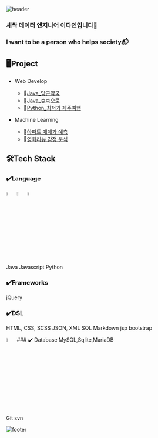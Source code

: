 ![header](https://capsule-render.vercel.app/api?type=waving&reversal=true&height=250&section=header&text=Hello%20World!&desc=This%20is%20Dain's%20Github&fontSize=60&descSize=30&fontAlignY=30&descAlignY=50&color=gradient&customColorList=0,5)

### 새싹 데이터 엔지니어 이다인입니다🌱 
### I want to be a person who helps society📬   

## 🖥Project
* Web Develop
  + 🥕[Java_당근약국](https://github.com/leedain0301/JAVA-Spring-Carrot_Pharmacy)
  + 🌳[Java_숲속으로](https://github.com/leedain0301/JAVA-Spring-Into_the_Forest_back)
  + 🍊[Python_최저가 제주여행](https://github.com/leedain0301/Python-Flask-Fly_Jeju)
  
* Machine Learning
  + 🏢[아파트 매매가 예측](https://github.com/leedain0301/Modeling-Apartment-sales-price-forecast)
  + 🎥[영화리뷰 감정 분석](https://github.com/leedain0301/Modeling-Movie-Review-Sentiment)

 ## 🛠Tech Stack

 ### ✔️Language
<img width="5%" src="https://github.com/leedain0301/leedain0301/assets/85441185/986b4fe5-3ee5-42ac-8d36-6f3763921d03"/>
<img width="5%" margin="5px" src="https://github.com/leedain0301/leedain0301/assets/85441185/37846c8f-aeab-4b4d-bb2e-9647d8c0a521"/>
<img width="5%" margin="5px" src="https://github.com/leedain0301/leedain0301/assets/85441185/f43468d0-c75a-4f8e-862a-06e7b42fda5c"/>
<br>
Java Javascript Python


 ### ✔️Frameworks

jQuery
 ### ✔️DSL
HTML, CSS, SCSS
JSON, XML
SQL
Markdown
jsp
bootstrap

<img width="5%" margin="5px" src="https://github.com/leedain0301/leedain0301/assets/85441185/5454624d-6371-40c2-bb64-47b6536cc927"/>
 ### ✔️ Database 
 MySQL,Sqlite,MariaDB

 Git
 svn


![footer](https://capsule-render.vercel.app/api?type=waving&reversal=true&height=100&section=footer&color=gradient&customColorList=0,5)
